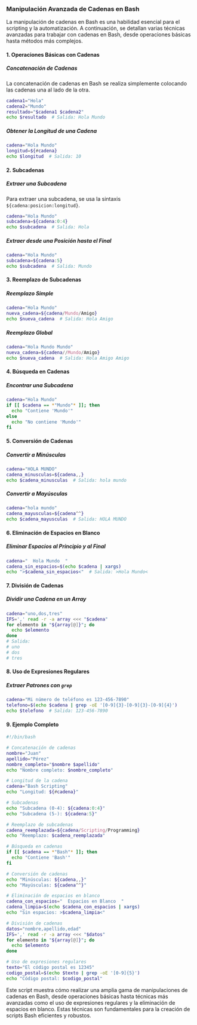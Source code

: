 ### **Manipulación Avanzada de Cadenas en Bash**

La manipulación de cadenas en Bash es una habilidad esencial para el scripting y la automatización. A continuación, se detallan varias técnicas avanzadas para trabajar con cadenas en Bash, desde operaciones básicas hasta métodos más complejos.

#### **1. Operaciones Básicas con Cadenas**

##### **Concatenación de Cadenas**
La concatenación de cadenas en Bash se realiza simplemente colocando las cadenas una al lado de la otra.

```bash
cadena1="Hola"
cadena2="Mundo"
resultado="$cadena1 $cadena2"
echo $resultado  # Salida: Hola Mundo
```

##### **Obtener la Longitud de una Cadena**

```bash
cadena="Hola Mundo"
longitud=${#cadena}
echo $longitud  # Salida: 10
```

#### **2. Subcadenas**

##### **Extraer una Subcadena**
Para extraer una subcadena, se usa la sintaxis `${cadena:posicion:longitud}`.

```bash
cadena="Hola Mundo"
subcadena=${cadena:0:4}
echo $subcadena  # Salida: Hola
```

##### **Extraer desde una Posición hasta el Final**

```bash
cadena="Hola Mundo"
subcadena=${cadena:5}
echo $subcadena  # Salida: Mundo
```

#### **3. Reemplazo de Subcadenas**

##### **Reemplazo Simple**

```bash
cadena="Hola Mundo"
nueva_cadena=${cadena/Mundo/Amigo}
echo $nueva_cadena  # Salida: Hola Amigo
```

##### **Reemplazo Global**

```bash
cadena="Hola Mundo Mundo"
nueva_cadena=${cadena//Mundo/Amigo}
echo $nueva_cadena  # Salida: Hola Amigo Amigo
```

#### **4. Búsqueda en Cadenas**

##### **Encontrar una Subcadena**

```bash
cadena="Hola Mundo"
if [[ $cadena == *"Mundo"* ]]; then
  echo "Contiene 'Mundo'"
else
  echo "No contiene 'Mundo'"
fi
```

#### **5. Conversión de Cadenas**

##### **Convertir a Minúsculas**

```bash
cadena="HOLA MUNDO"
cadena_minusculas=${cadena,,}
echo $cadena_minusculas  # Salida: hola mundo
```

##### **Convertir a Mayúsculas**

```bash
cadena="hola mundo"
cadena_mayusculas=${cadena^^}
echo $cadena_mayusculas  # Salida: HOLA MUNDO
```

#### **6. Eliminación de Espacios en Blanco**

##### **Eliminar Espacios al Principio y al Final**

```bash
cadena="  Hola Mundo  "
cadena_sin_espacios=$(echo $cadena | xargs)
echo ">$cadena_sin_espacios<"  # Salida: >Hola Mundo<
```

#### **7. División de Cadenas**

##### **Dividir una Cadena en un Array**

```bash
cadena="uno,dos,tres"
IFS=',' read -r -a array <<< "$cadena"
for elemento in "${array[@]}"; do
  echo $elemento
done
# Salida:
# uno
# dos
# tres
```

#### **8. Uso de Expresiones Regulares**

##### **Extraer Patrones con `grep`**

```bash
cadena="Mi número de teléfono es 123-456-7890"
telefono=$(echo $cadena | grep -oE '[0-9]{3}-[0-9]{3}-[0-9]{4}')
echo $telefono  # Salida: 123-456-7890
```

#### **9. Ejemplo Completo**

```bash
#!/bin/bash

# Concatenación de cadenas
nombre="Juan"
apellido="Pérez"
nombre_completo="$nombre $apellido"
echo "Nombre completo: $nombre_completo"

# Longitud de la cadena
cadena="Bash Scripting"
echo "Longitud: ${#cadena}"

# Subcadenas
echo "Subcadena (0-4): ${cadena:0:4}"
echo "Subcadena (5-): ${cadena:5}"

# Reemplazo de subcadenas
cadena_reemplazada=${cadena/Scripting/Programming}
echo "Reemplazo: $cadena_reemplazada"

# Búsqueda en cadenas
if [[ $cadena == *"Bash"* ]]; then
  echo "Contiene 'Bash'"
fi

# Conversión de cadenas
echo "Minúsculas: ${cadena,,}"
echo "Mayúsculas: ${cadena^^}"

# Eliminación de espacios en blanco
cadena_con_espacios="  Espacios en Blanco  "
cadena_limpia=$(echo $cadena_con_espacios | xargs)
echo "Sin espacios: >$cadena_limpia<"

# División de cadenas
datos="nombre,apellido,edad"
IFS=',' read -r -a array <<< "$datos"
for elemento in "${array[@]}"; do
  echo $elemento
done

# Uso de expresiones regulares
texto="El código postal es 12345"
codigo_postal=$(echo $texto | grep -oE '[0-9]{5}')
echo "Código postal: $codigo_postal"
```

Este script muestra cómo realizar una amplia gama de manipulaciones de cadenas en Bash, desde operaciones básicas hasta técnicas más avanzadas como el uso de expresiones regulares y la eliminación de espacios en blanco. Estas técnicas son fundamentales para la creación de scripts Bash eficientes y robustos.